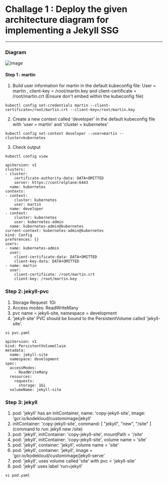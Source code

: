 # Challage 1 : Deploy the given architecture diagram for implementing a Jekyll SSG
***
### Diagram
![image](https://github.com/user-attachments/assets/5c86e442-02bf-408e-b392-3d54c556efda?width=250&height=400)
#### Step 1 : martin
1. Build user information for martin in the default kubeconfig file: User = martin , client-key = /root/martin.key and client-certificate = /root/martin.crt (Ensure don't embed within the kubeconfig file)
```
kubectl config set-credentials martin --client-certificate=/root/martin.crt --client-key=/root/martin.key 
```
2. Create a new context called 'developer' in the default kubeconfig file with 'user = martin' and 'cluster = kubernetes'
```
kubectl config set-context developer --user=martin --cluster=kubernetes
```
3. Check output 
```
kubectl config view
```
```
apiVersion: v1
clusters:
- cluster:
    certificate-authority-data: DATA+OMITTED
    server: https://controlplane:6443
  name: kubernetes
contexts:
- context:
    cluster: kubernetes
    user: martin
  name: developer
- context:
    cluster: kubernetes
    user: kubernetes-admin
  name: kubernetes-admin@kubernetes
current-context: kubernetes-admin@kubernetes
kind: Config
preferences: {}
users:
- name: kubernetes-admin
  user:
    client-certificate-data: DATA+OMITTED
    client-key-data: DATA+OMITTED
- name: martin
  user:
    client-certificate: /root/martin.crt
    client-key: /root/martin.key
```
### Step 2: jekyll-pvc
1. Storage Request: 1Gi
2. Access modes: ReadWriteMany
3. pvc name = jekyll-site, namespace = development
4. 'jekyll-site' PVC should be bound to the PersistentVolume called 'jekyll-site'.
```
vi pvc.yaml
```
```
apiVersion: v1
kind: PersistentVolumeClaim
metadata:
  name: jekyll-site
  namespace: development
spec:
  accessModes:
    - ReadWriteMany
  resources:
    requests:
      storage: 1Gi
  volumeName: jekyll-site
```
### Step 3: jekyll
1. pod: 'jekyll' has an initContainer, name: 'copy-jekyll-site', image: 'gcr.io/kodekloud/customimage/jekyll'
2. initContainer: 'copy-jekyll-site', command: [ "jekyll", "new", "/site" ] (command to run: jekyll new /site)
3. pod: 'jekyll', initContainer: 'copy-jekyll-site', mountPath = '/site'
4. pod: 'jekyll', initContainer: 'copy-jekyll-site', volume name = 'site'
5. pod: 'jekyll', container: 'jekyll', volume name = 'site'
6. pod: 'jekyll', container: 'jekyll', image = 'gcr.io/kodekloud/customimage/jekyll-serve'
7. pod: 'jekyll', uses volume called 'site' with pvc = 'jekyll-site'
8. pod: 'jekyll' uses label 'run=jekyll'
```
vi pod.yaml
```
```

```


